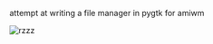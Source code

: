 attempt at writing a file manager in pygtk for amiwm


![rzzz](https://github.com/freeaks/filer/blob/master/filer_screen.png "screenshot")
